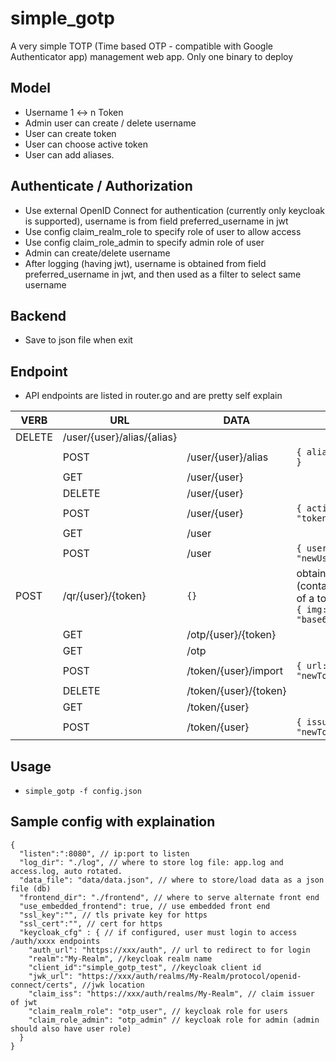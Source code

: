 # simple_gotp

A very simple TOTP (Time based OTP - compatible with Google Authenticator app) management web app. Only one binary to deploy

## Model
 - Username 1 <-> n Token
 - Admin user can create / delete username
 - User can create token
 - User can choose active token
 - User can add aliases.

## Authenticate / Authorization
 - Use external OpenID Connect for authentication (currently only keycloak is supported), username is from field preferred_username in jwt
 - Use config claim_realm_role to specify role of user to allow access
 - Use config claim_role_admin to specify admin role of user
 - Admin can create/delete username
 - After logging (having jwt), username is obtained from field preferred_username in jwt, and then used as a filter to select same username

## Backend
 - Save to json file when exit

## Endpoint
 - API endpoints are listed in router.go and are pretty self explain

  | VERB | URL  | DATA | Notes |
  | ---- | ---- | ---- | ----- |
  | DELETE | /user/{user}/alias/{alias} | | |
	| POST   | /user/{user}/alias | `{ alias: "alias" }` | create new alias "alias" |
	| GET | /user/{user} | | |
	| DELETE | /user/{user} | | |
	| POST | /user/{user} | `{ active_token: "tokenId" }` | set active token |
	| GET | /user | | |
	| POST | /user | `{ username: "newUsername" }` | |
  | POST | /qr/{user}/{token} | `{}` | obtain QR image (contain secret) of a token, return `{ img: "base64encoded" }` |
	| GET | /otp/{user}/{token} | | |
	| GET | /otp | | get all current totp of users |
	| POST | /token/{user}/import | `{ url: "newTokenUrl" }` | import existing TOTP token |
	| DELETE | /token/{user}/{token} | | |
	| GET | /token/{user} | | |
	| POST | /token/{user} | `{ issuer: "newTokenIssuer"}` | create new TOTP with issuer name "newTokenIssuer" |

## Usage
 - `simple_gotp -f config.json`

## Sample config with explaination
```
{
  "listen":":8080", // ip:port to listen
  "log_dir": "./log", // where to store log file: app.log and access.log, auto rotated.
  "data_file": "data/data.json", // where to store/load data as a json file (db)
  "frontend_dir": "./frontend", // where to serve alternate front end
  "use_embedded_frontend": true, // use embedded front end 
  "ssl_key":"", // tls private key for https
  "ssl_cert":"", // cert for https
  "keycloak_cfg" : { // if configured, user must login to access /auth/xxxx endpoints
    "auth_url": "https://xxx/auth", // url to redirect to for login
    "realm":"My-Realm", //keycloak realm name
    "client_id":"simple_gotp_test", //keycloak client id
    "jwk_url": "https://xxx/auth/realms/My-Realm/protocol/openid-connect/certs", //jwk location
    "claim_iss": "https://xxx/auth/realms/My-Realm", // claim issuer of jwt
    "claim_realm_role": "otp_user", // keycloak role for users
    "claim_role_admin": "otp_admin" // keycloak role for admin (admin should also have user role)
  }
}
```
